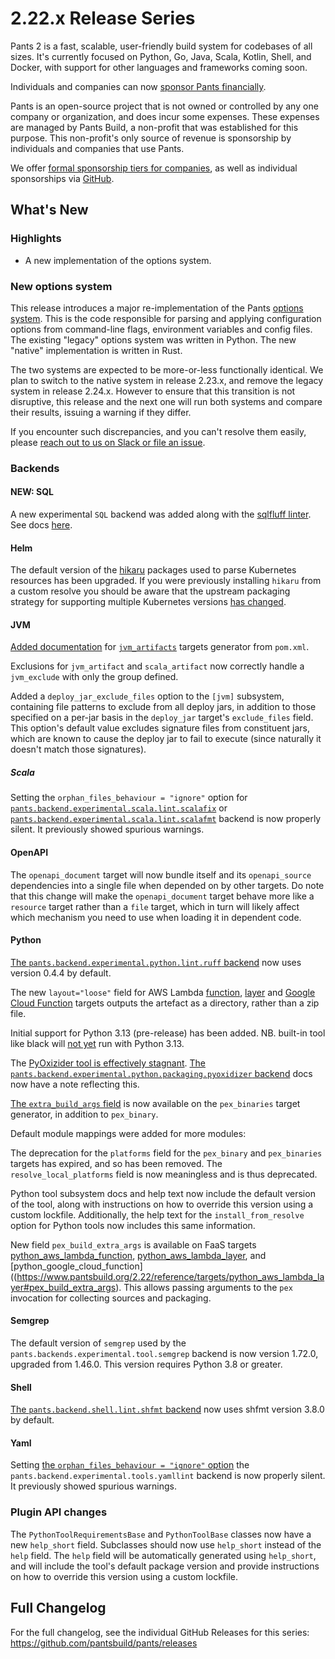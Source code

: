 # 2.22.x Release Series

Pants 2 is a fast, scalable, user-friendly build system for codebases of all sizes. It's currently focused on Python, Go, Java, Scala, Kotlin, Shell, and Docker, with support for other languages and frameworks coming soon.

Individuals and companies can now [sponsor Pants financially](https://www.pantsbuild.org/sponsorship).

Pants is an open-source project that is not owned or controlled by any one company or organization, and does incur some expenses. These expenses are managed by Pants Build, a non-profit that was established for this purpose. This non-profit's only source of revenue is sponsorship by individuals and companies that use Pants.

We offer [formal sponsorship tiers for companies](https://www.pantsbuild.org/sponsorship), as well as individual sponsorships via [GitHub](https://github.com/sponsors/pantsbuild).

## What's New

### Highlights

- A new implementation of the options system.

### New options system

This release introduces a major re-implementation of the Pants [options system](https://www.pantsbuild.org/2.22/docs/using-pants/key-concepts/options). This is the code responsible for parsing and applying configuration options from command-line flags, environment variables and config files. The existing "legacy" options system was written in Python. The new "native" implementation is written in Rust.

The two systems are expected to be more-or-less functionally identical. We plan to switch to the native system in release 2.23.x, and remove the legacy system in release 2.24.x. However to ensure that this transition is not disruptive, this release and the next one will run both systems and compare their results, issuing a warning if they differ.

If you encounter such discrepancies, and you can't resolve them easily, please [reach out to us on Slack or file an issue](https://www.pantsbuild.org/community/getting-help).

### Backends

#### NEW: SQL

A new experimental `SQL` backend was added along with the [sqlfluff
linter](https://www.pantsbuild.org/2.22/reference/subsystems/sqlfluff). See
docs [here](https://www.pantsbuild.org/2.22/docs/sql).

#### Helm

The default version of the [hikaru](https://github.com/haxsaw/hikaru) packages used to parse Kubernetes resources has been upgraded.  If you were previously installing `hikaru` from a custom resolve you should be aware that the upstream packaging strategy for supporting multiple Kubernetes versions [has changed](https://github.com/haxsaw/hikaru/blob/main/release_notes.rst#v110).

#### JVM

[Added documentation](https://www.pantsbuild.org/2.22/docs/jvm/java-and-scala#pomxml)
for [`jvm_artifacts`](https://www.pantsbuild.org/2.22/reference/targets/jvm_artifacts)
targets generator from `pom.xml`.

Exclusions for `jvm_artifact` and `scala_artifact` now correctly handle a `jvm_exclude` with only the group defined.

Added a `deploy_jar_exclude_files` option to the `[jvm]` subsystem, containing file patterns to exclude from all 
deploy jars, in addition to those specified on a per-jar basis in the `deploy_jar` target's `exclude_files` field. 
This option's default value excludes signature files from constituent jars, which are known to cause the deploy jar
to fail to execute (since naturally it doesn't match those signatures).

##### Scala

Setting the `orphan_files_behaviour = "ignore"` option for [`pants.backend.experimental.scala.lint.scalafix`](https://www.pantsbuild.org/2.22/reference/subsystems/scalafix#orphan_files_behavior) or [`pants.backend.experimental.scala.lint.scalafmt`](https://www.pantsbuild.org/2.22/reference/subsystems/scalafmt#orphan_files_behavior) backend is now properly silent. It previously showed spurious warnings.

#### OpenAPI

The `openapi_document` target will now bundle itself and its `openapi_source` dependencies into a single file when depended on by other targets. Do note that this change will make the `openapi_document` target behave more like a `resource` target rather than a `file` target, which in turn will likely affect which mechanism you need to use when loading it in dependent code.

#### Python

[The `pants.backend.experimental.python.lint.ruff` backend](https://www.pantsbuild.org/2.22/reference/subsystems/ruff) now uses version 0.4.4 by default.

The new `layout="loose"` field for AWS Lambda [function](https://www.pantsbuild.org/2.22/reference/targets/python_aws_lambda_function#layout), [layer](https://www.pantsbuild.org/2.22/reference/targets/python_aws_lambda_layer#layout) and [Google Cloud Function](https://www.pantsbuild.org/2.22/reference/targets/python_google_cloud_function#layout) targets outputs the artefact as a directory, rather than a zip file.

Initial support for Python 3.13 (pre-release) has been added. NB. built-in tool like black will [not yet](https://github.com/pantsbuild/pants/issues/20852) run with Python 3.13.

The [PyOxizider tool is effectively stagnant](https://github.com/indygreg/PyOxidizer/issues/7410). [The `pants.backend.experimental.python.packaging.pyoxidizer` backend](https://www.pantsbuild.org/2.22/docs/python/integrations/pyoxidizer) docs now have a note reflecting this.

[The `extra_build_args` field](https://www.pantsbuild.org/2.22/reference/targets/pex_binaries#extra_build_args) is now available on the `pex_binaries` target generator, in addition to `pex_binary`.

Default module mappings were added for more modules:

The deprecation for the `platforms` field for the `pex_binary` and `pex_binaries` targets has expired, and so has been removed. The `resolve_local_platforms` field is now meaningless and is thus deprecated.

Python tool subsystem docs and help text now include the default version of the tool, along with instructions on how to override this version using a custom lockfile. Additionally, the help text for the `install_from_resolve` option for Python tools now includes this same information.

New field `pex_build_extra_args` is available on FaaS targets [python_aws_lambda_function](https://www.pantsbuild.org/2.22/reference/targets/python_aws_lambda_function#pex_build_extra_args), 
[python_aws_lambda_layer](https://www.pantsbuild.org/2.22/reference/targets/python_aws_lambda_layer#pex_build_extra_args), and [python_google_cloud_function]((https://www.pantsbuild.org/2.22/reference/targets/python_aws_lambda_layer#pex_build_extra_args). This allows passing arguments to the `pex` invocation for collecting sources and packaging.

#### Semgrep

The default version of `semgrep` used by the `pants.backends.experimental.tool.semgrep` backend is now version 1.72.0, upgraded from 1.46.0. This version requires Python 3.8 or greater.

#### Shell

[The `pants.backend.shell.lint.shfmt` backend](https://www.pantsbuild.org/2.22/docs/shell#shfmt-autoformatter) now uses shfmt version 3.8.0 by default.

#### Yaml

Setting [the `orphan_files_behaviour = "ignore"` option](https://www.pantsbuild.org/2.22/reference/subsystems/yamllint#orphan_files_behavior) the `pants.backend.experimental.tools.yamllint` backend is now properly silent. It previously showed spurious warnings.

### Plugin API changes

The `PythonToolRequirementsBase` and `PythonToolBase` classes now have a new `help_short` field. Subclasses should now use `help_short` instead of the `help` field. The `help` field will be automatically generated using `help_short`, and will include the tool's default package version and provide instructions on how to override this version using a custom lockfile.

## Full Changelog

For the full changelog, see the individual GitHub Releases for this series: https://github.com/pantsbuild/pants/releases
